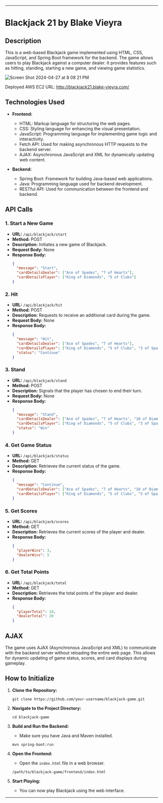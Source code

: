 
---

# Blackjack 21 by Blake Vieyra

## Description

This is a web-based Blackjack game implemented using HTML, CSS, JavaScript, and Spring Boot framework for the backend. The game allows users to play Blackjack against a computer dealer. It provides features such as hitting, standing, starting a new game, and viewing game statistics.

![Screen Shot 2024-04-27 at 8 08 21 PM](https://github.com/blakevieyra/BlackjackProject/assets/88246090/ff095681-e2c4-4abd-8bf3-5dcdd4b44156)

Deployed AWS EC2 URL: http://blackjack21.blake-vieyra.com/

## Technologies Used

- **Frontend:**
  - HTML: Markup language for structuring the web pages.
  - CSS: Styling language for enhancing the visual presentation.
  - JavaScript: Programming language for implementing game logic and interactivity.
  - Fetch API: Used for making asynchronous HTTP requests to the backend server.
  - AJAX: Asynchronous JavaScript and XML for dynamically updating web content.
  
- **Backend:**
  - Spring Boot: Framework for building Java-based web applications.
  - Java: Programming language used for backend development.
  - RESTful API: Used for communication between the frontend and backend.

## API Calls

### 1. Start a New Game

- **URL:** `/api/blackjack/start`
- **Method:** POST
- **Description:** Initiates a new game of Blackjack.
- **Request Body:** None
- **Response Body:**
  ```json
  {
    "message": "Start",
    "cardDetailsDealer": ["Ace of Spades", "7 of Hearts"],
    "cardDetailsPlayer": ["King of Diamonds", "5 of Clubs"]
  }
  ```

### 2. Hit

- **URL:** `/api/blackjack/hit`
- **Method:** POST
- **Description:** Requests to receive an additional card during the game.
- **Request Body:** None
- **Response Body:**
  ```json
  {
    "message": "Hit",
    "cardDetailsDealer": ["Ace of Spades", "7 of Hearts"],
    "cardDetailsPlayer": ["King of Diamonds", "5 of Clubs", "3 of Spades"],
    "status": "Continue"
  }
  ```

### 3. Stand

- **URL:** `/api/blackjack/stand`
- **Method:** POST
- **Description:** Signals that the player has chosen to end their turn.
- **Request Body:** None
- **Response Body:**
  ```json
  {
    "message": "Stand",
    "cardDetailsDealer": ["Ace of Spades", "7 of Hearts", "10 of Diamonds"],
    "cardDetailsPlayer": ["King of Diamonds", "5 of Clubs", "3 of Spades"],
    "status": "Win"
  }
  ```

### 4. Get Game Status

- **URL:** `/api/blackjack/status`
- **Method:** GET
- **Description:** Retrieves the current status of the game.
- **Response Body:**
  ```json
  {
    "message": "Continue",
    "cardDetailsDealer": ["Ace of Spades", "7 of Hearts", "10 of Diamonds"],
    "cardDetailsPlayer": ["King of Diamonds", "5 of Clubs", "3 of Spades"]
  }
  ```

### 5. Get Scores

- **URL:** `/api/blackjack/scores`
- **Method:** GET
- **Description:** Retrieves the current scores of the player and dealer.
- **Response Body:**
  ```json
  {
    "playerWins": 3,
    "dealerWins": 5
  }
  ```

### 6. Get Total Points

- **URL:** `/api/blackjack/total`
- **Method:** GET
- **Description:** Retrieves the total points of the player and dealer.
- **Response Body:**
  ```json
  {
    "playerTotal": 18,
    "dealerTotal": 20
  }
  ```

## AJAX

The game uses AJAX (Asynchronous JavaScript and XML) to communicate with the backend server without reloading the entire web page. This allows for dynamic updating of game status, scores, and card displays during gameplay.

## How to Initialize

1. **Clone the Repository:**
   ```
   git clone https://github.com/your-username/blackjack-game.git
   ```

2. **Navigate to the Project Directory:**
   ```
   cd blackjack-game
   ```

3. **Build and Run the Backend:**
   - Make sure you have Java and Maven installed.
   ```
   mvn spring-boot:run
   ```

4. **Open the Frontend:**
   - Open the `index.html` file in a web browser.
   ```
   /path/to/blackjack-game/frontend/index.html
   ```

5. **Start Playing:**
   - You can now play Blackjack using the web interface.

---

